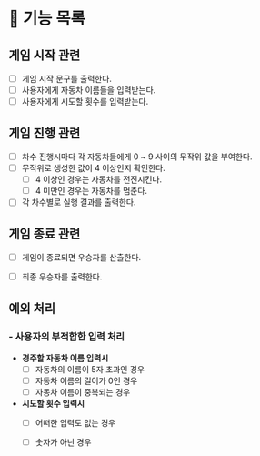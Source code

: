 # 🎯 기능 목록

## 게임 시작 관련
- [ ] 게임 시작 문구를 출력한다.
- [ ] 사용자에게 자동차 이름들을 입력받는다.
- [ ] 사용자에게 시도할 횟수를 입력받는다.

## 게임 진행 관련
- [ ] 차수 진행시마다 각 자동차들에게 0 ~ 9 사이의 무작위 값을 부여한다.
- [ ] 무작위로 생성한 값이 4 이상인지 확인한다.
   - [ ] 4 이상인 경우는 자동차를 전진시킨다.
   - [ ] 4 미만인 경우는 자동차를 멈춘다.
- [ ] 각 차수별로 실행 결과를 출력한다.

## 게임 종료 관련
- [ ] 게임이 종료되면 우승자를 산출한다.
- [ ] 최종 우승자를 출력한다.


## 예외 처리
### - 사용자의 부적합한 입력 처리
- **경주할 자동차 이름 입력시**
    - [ ] 자동차의 이름이 5자 초과인 경우
    - [ ] 자동차 이름의 길이가 0인 경우
    - [ ] 자동차 이름이 중복되는 경우 
- **시도할 횟수 입력시**
  - [ ] 어떠한 입력도 없는 경우
  - [ ] 숫자가 아닌 경우

